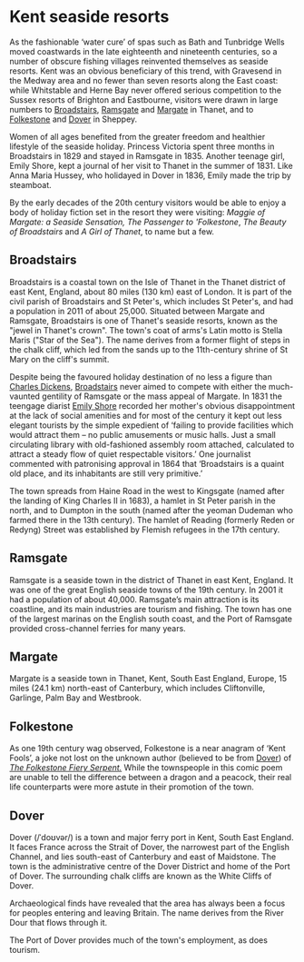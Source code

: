 <param ve-config
       banner="/images/sands-ramgate.jpg"
       title="Kent seaside resorts"
       layout="vtl"
       iiif-service="iiifhosting">

<param title="Broadstairs" eid="Q922739" aliases="broadstairs">
<param title="Ramsgate" eid="Q736439">
<param title="Margate" eid="Q618045">
<param title="Dover" eid="Q179224">
<param title="Folkestone" eid="Q375314">
<param title="Queen Victoria" eid="Q9439" aliases="Princess Victoria">
<param title="Emily Shore" eid="Q5372357">

# Kent seaside resorts

As the fashionable ‘water cure’ of spas such as Bath and Tunbridge Wells moved coastwards in the late eighteenth and nineteenth centuries, so a number of obscure fishing villages reinvented themselves as seaside resorts. Kent was an obvious beneficiary of this trend, with Gravesend in the Medway area and no fewer than seven resorts along the East coast: while Whitstable and Herne Bay never offered serious competition to the Sussex resorts of Brighton and Eastbourne, visitors were drawn in large numbers to [Broadstairs](#broadstairs), [Ramsgate](#ramsgate) and [Margate](#margate) in Thanet, and to [Folkestone](#folkestone) and [Dover](#19c-dover) in Sheppey. 
<param ve-map center="51.238943, 1.251498" zoom="10.5" basemap="Esri_NatGeoWorldMap">
<param ve-image
       url="https://upload.wikimedia.org/wikipedia/commons/8/86/Beach_and_ladies%27_bathing_place%2C_Margate%2C_England-LCCN2002697068.jpg"
       title="Beach and ladies' bathing place, Margate, England"
       date="1890"
       description="Beach and ladies' bathing place, Margate, England, between 1890 and 1900"
       attribution="https://commons.wikimedia.org/wiki/File:Beach_and_ladies%27_bathing_place,_Margate,_England-LCCN2002697068.jpg"
       fit="cover">

Women of all ages benefited from the greater freedom and healthier lifestyle of the seaside holiday. Princess Victoria spent three months in Broadstairs in 1829 and stayed in Ramsgate in 1835. Another teenage girl, Emily Shore, kept a journal of her visit to Thanet in the summer of 1831. Like Anna Maria Hussey, who holidayed in Dover in 1836, Emily made the trip by steamboat.
<param ve-image 
       url="https://upload.wikimedia.org/wikipedia/commons/e/ea/Queen_Victoria_-_Princess_Victoria_in_1836.png"
       title="Princess Victoria in 1836"
       date="1836"
       description="PRINCESS VICTORIA IN 1836. From the Portrait by F. Winterhalter."
       attribution="https://commons.wikimedia.org/wiki/File:Queen_Victoria_-_Princess_Victoria_in_1836.png">
<param ve-image 
       url="https://upload.wikimedia.org/wikipedia/commons/f/f7/Margaret_Emily_Shore_engraving.jpg"
       title="Margaret Emily Shore"
       description="Margaret Emily Shore after Unknown artist, engraving, late 19th century (circa 1838)"
       attribution="https://commons.wikimedia.org/wiki/File:Margaret_Emily_Shore_engraving.jpg">

By the early decades of the 20th century visitors would be able to enjoy a body of holiday fiction set in the resort they were visiting: _Maggie of Margate: a Seaside Sensation,_ _The Passenger to 'Folkestone_, _The Beauty of Broadstairs_ and _A Girl of Thanet_, to name but a few.
<param ve-image 
       url="https://upload.wikimedia.org/wikipedia/commons/thumb/2/29/York_Gate%2C_Broadstairs%2C_England-LCCN2002696432.tif/lossy-page1-2758px-York_Gate%2C_Broadstairs%2C_England-LCCN2002696432.tif.jpg"
       title="York Gate, Broadstairs"
       description="York Gate, Broadstairs, England, between 1890 and 1900"
       attribution="https://commons.wikimedia.org/wiki/File:York_Gate,_Broadstairs,_England-LCCN2002696432.tif">

## Broadstairs

Broadstairs is a coastal town on the Isle of Thanet in the Thanet district of east Kent, England, about 80 miles (130 km) east of London. It is part of the civil parish of Broadstairs and St Peter's, which includes St Peter's, and had a population in 2011 of about 25,000. Situated between Margate and Ramsgate, Broadstairs is one of Thanet's seaside resorts, known as the "jewel in Thanet's crown". The town's coat of arms's Latin motto is Stella Maris ("Star of the Sea"). The name derives from a former flight of steps in the chalk cliff, which led from the sands up to the 11th-century shrine of St Mary on the cliff's summit.
<param ve-map center="Q922739" zoom="12" basemap="Esri_NatGeoWorldMap">

Despite being the favoured holiday destination of no less a figure than [Charles Dickens](https://kent-maps.online/dickens/dickens-biography), [Broadstairs](https://warnerbros.digitalpigeon.com/msg/CDUQoLnGEeqC8wbfE8cnCQ/VdDOxM7Jm4sxoAAhNTQ1ZQ) never aimed to compete with either the much-vaunted gentility of Ramsgate or the mass appeal of Margate. In 1831 the teengage diarist [Emily Shore](https://kent-maps.online/19c/19c-shore-biography) recorded her mother's obvious disappointment at the lack of social amenities and for most of the century it kept out less elegant tourists by the simple expedient of ‘failing to provide facilities which would attract them – no public amusements or music halls. Just a small circulating library with old-fashioned assembly room attached, calculated to attract a steady flow of quiet respectable visitors.’  One journalist commented with patronising approval in 1864 that ‘Broadstairs is a quaint old place, and its inhabitants are still very primitive.’ 
<param ve-image 
       url="https://upload.wikimedia.org/wikipedia/commons/2/2b/Broadstairs_beach_from_promenade.JPG"
       title="Broadstairs beach from promenade"
       description="Broadstairs beach from promenade, with Bleak House on hill"
       attribution="https://commons.wikimedia.org/wiki/File:Broadstairs_beach_from_promenade.JPG">
<param ve-image
       url="https://upload.wikimedia.org/wikipedia/commons/f/f9/Bay_and_jetty_Broadstairs_Kent_England.jpg"
       title="Bay and jetty Broadstairs Kent England"
       description="Viking Bay jetty from Victoria Gardens, with boats, holidaymakers, and distant wind farm at Broadstairs in Kent, England"
       attribution="https://commons.wikimedia.org/wiki/File:Bay_and_jetty_Broadstairs_Kent_England.jpg">
<param ve-image
       url="https://upload.wikimedia.org/wikipedia/commons/a/a9/Seafront_with_bathing_machines%2C_Broadstairs%2C_Kent._RMG_G02392.tiff"
       title="Seafront with bathing machines, Broadstairs, Kent."
       description="Seafront with bathing machines, Broadstairs, Kent."
       attribution="https://commons.wikimedia.org/wiki/File:Seafront_with_bathing_machines,_Broadstairs,_Kent._RMG_G02392.tiff">

The town spreads from Haine Road in the west to Kingsgate (named after the landing of King Charles II in 1683), a hamlet in St Peter parish in the north, and to Dumpton in the south (named after the yeoman Dudeman who farmed there in the 13th century). The hamlet of Reading (formerly Reden or Redyng) Street was established by Flemish refugees in the 17th century.
<param title="Broadstairs" eid="Q922739">
<param ve-map center="Q922739" zoom="14" prefer-geojson>

## Ramsgate

Ramsgate is a seaside town in the district of Thanet in east Kent, England. It was one of the great English seaside towns of the 19th century. In 2001 it had a population of about 40,000. Ramsgate’s main attraction is its coastline, and its main industries are tourism and fishing. The town has one of the largest marinas on the English south coast, and the Port of Ramsgate provided cross-channel ferries for many years.
<param ve-image 
       url="https://upload.wikimedia.org/wikipedia/commons/6/61/The_sands%2C_Ramsgate%2C_Kent%2C_England%2C_ca._1899.jpg"
       title="The sands, Ramgate"
       description="Ramsgate Beach, Kent, England; between 1890 and 1900"
       attribution="https://commons.wikimedia.org/wiki/File:The_sands,_Ramsgate,_Kent,_England,_ca._1899.jpg">
<param ve-image 
       url="https://upload.wikimedia.org/wikipedia/commons/6/6c/William_Powell_Frith_%281819-1909%29_-_Ramsgate_Sands_%28Life_at_the_Seaside%29_-_RCIN_405068_-_Royal_Collection.jpg"
       title="Ramsgate Sands (Life at the Seaside)"
       description="see: https://www.royalcollection.org.uk/collection/405068/ramsgate-sands-life-at-the-seaside"
       attribution="https://commons.wikimedia.org/wiki/File:William_Powell_Frith_(1819-1909)_-_Ramsgate_Sands_(Life_at_the_Seaside)_-_RCIN_405068_-_Royal_Collection.jpg"
       region="pct:60,0,40,100"
       fit="contain">

## Margate

Margate is a seaside town in Thanet, Kent, South East England, Europe, 15 miles (24.1 km) north-east of Canterbury, which includes Cliftonville, Garlinge, Palm Bay and Westbrook.
<param ve-image 
       url="https://raw.githubusercontent.com/kent-map/kent/master/docs/dickens/images/Margate%20from%20the%20Parade.jpg"
       title="Margate, from the Parade"
       description=""
       attribution="© The British Library Board .c11802-06 / Maps K.Top.17.4.e Images Online"
       fit="contain">

## Folkestone

As one 19th century wag observed, Folkestone is a near anagram of ‘Kent Fools’, a joke not lost on the unknown author (believed to be from [Dover](/dickens/19c-dover)) of [_The Folkestone Fiery Serpent._](https://books.google.co.uk/books?id=yiotAAAAYAAJ&pg=PP5&lpg=PP5&dq=folkestone+fiery+serpent+first+published&source=bl&ots=FC3-gil3xI&sig=NR_HmDFGyrVpUf5psT-vvLgvK8k&hl=en&sa=X&ved=0CCEQ6AEwAGoVChMI9I2TlPmmxwIVsgjbCh146QCT#v=onepage&q=folkestone%20fiery%20serpent%20first%20published&f=false')  While the townspeople in this comic poem are unable to tell the difference between a dragon and a peacock, their real life counterparts were more astute in their promotion of the town.
<param ve-image manifest="https://kent-map.github.io/kent/manifests/folkestone.json">

## Dover

Dover (/ˈdoʊvər/) is a town and major ferry port in Kent, South East England. It faces France across the Strait of Dover, the narrowest part of the English Channel, and lies south-east of Canterbury and east of Maidstone. The town is the administrative centre of the Dover District and home of the Port of Dover. The surrounding chalk cliffs are known as the White Cliffs of Dover.
<param ve-image 
       url="https://upload.wikimedia.org/wikipedia/commons/f/fe/Dover_cliffs%2C_South_Foreland_Lighthouse_%287961633780%29.jpg"
       title="Dover cliffs, South Foreland Lighthouse"
       description="Dover cliffs, South Foreland Lighthouse"
       attribution="https://commons.wikimedia.org/wiki/File:Dover_cliffs,_South_Foreland_Lighthouse_(7961633780).jpg"
       fit="cover">
<param ve-image 
       url="https://upload.wikimedia.org/wikipedia/commons/2/27/Dover_beach_and_castle.jpg"
       title="Dover beach and castle"
       description="The beach in Dover, Kent, with Dover Castle in the background."
       attribution="https://commons.wikimedia.org/wiki/File:Dover_beach_and_castle.jpg"
       fit="cover">
<param ve-image 
       url="https://upload.wikimedia.org/wikipedia/commons/a/a1/Shakespeare%27s_Cliff%2C_Dover%2C_England-LCCN2002696724.jpg"
       title="Shakespeare's Cliff, Dover, England"
       description="Shakespeare's Cliff, Dover, England"
       attribution="https://commons.wikimedia.org/wiki/File:Shakespeare%27s_Cliff,_Dover,_England-LCCN2002696724.jpg"
       fit="cover">

Archaeological finds have revealed that the area has always been a focus for peoples entering and leaving Britain. The name derives from the River Dour that flows through it.

The Port of Dover provides much of the town's employment, as does tourism.